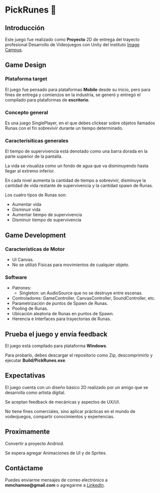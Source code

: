 # PickRunes :pushpin:

## Introducción
Este juego fue realizado como **Proyecto** 2D de entrega del trayecto profesional Desarrollo de Videojuegos con Unity del instituto [Image Campus](https://www.imagecampus.edu.ar).

## Game Design

### Plataforma target
El juego fue pensado para plataformas __Mobile__ desde su inicio, pero para fines de entrega y comienzos en la industria, se generó y entregó el compilado para plataformas de __escritorio__.

### Concepto general
Es una juego SinglePlayer, en el que debes clickear sobre objetos llamados Runas con el fin sobrevivir durante un tiempo determinado. 

### Caracterísiticas generales
El tiempo de supervivencia está denotado como una barra dorada en la parte superior de la pantalla. 

La vida se visualiza como un fondo de agua que va disminuyendo hasta llegar al extremo inferior.

En cada nivel aumenta la cantidad de tiempo a sobrevivir, disminuye la cantidad de vida restante de supervivencia y la cantidad spawn de Runas.

Los cuatro tipos de Runas son:
  - Aumentar vida
  - Disminuir vida
  - Aumentar tiempo de supervivencia
  - Disminuir tiempo de supervivencia

## Game Development

### Características de Motor
- UI Canvas.
- No se utilizó Físicas para movimientos de cualquier objeto.

### Software
- Patrones: 
  - Singleton: un AudioSource que no se destruye entre escenas. 
- Controladores: GameController, CanvasController, SoundController, etc.
- Parametrización de puntos de Spawn de Runas.
- Pooling de Runas.
- Ubicación aleatoria de Runas en puntos de Spawn.
- Herencia e Interfaces para trayectorias de Runas.

## Prueba el juego y envía feedback
El juego está compilado para plataforma __Windows__.

Para probarlo, debes descargar el repositorio como Zip, descomprimirlo y ejecutar __Build/PickRunes.exe__.

## Expectativas
El juego cuenta con un diseño básico 2D realizado por un amigo que se desarrolla como artista digital.

Se aceptan feedback de mecánicas y aspectos de UX/UI.

No tiene fines comerciales, sino aplicar prácticas en el mundo de vodeojuegos, compartir conocimientos y experiencias.

## Proximamente
Convertir a proyecto Andriod.

Se espera agregar Animaciones de UI y de Sprites.

## Contáctame
Puedes enviarme mensajes de correo electrónico a __mmchamoo@gmail.com__ o agregarme a [LinkedIn](https://www.linkedin.com/in/mauricio-manuel-chamorro).
